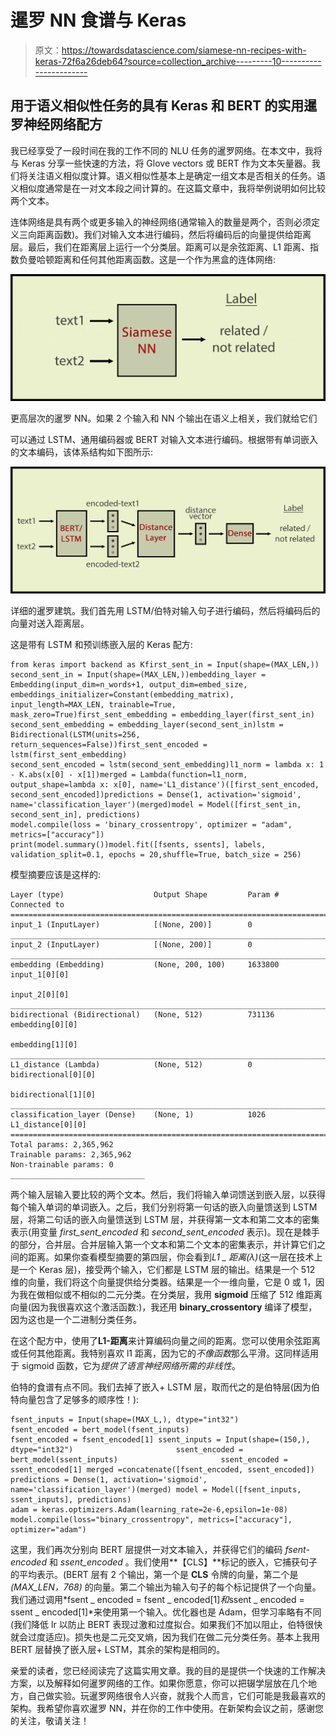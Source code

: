 # 暹罗 NN 食谱与 Keras

> 原文：<https://towardsdatascience.com/siamese-nn-recipes-with-keras-72f6a26deb64?source=collection_archive---------10----------------------->

## 用于语义相似性任务的具有 Keras 和 BERT 的实用暹罗神经网络配方

我已经享受了一段时间在我的工作不同的 NLU 任务的暹罗网络。在本文中，我将与 Keras 分享一些快速的方法，将 Glove vectors 或 BERT 作为文本矢量器。我们将关注语义相似度计算。语义相似性基本上是确定一组文本是否相关的任务。语义相似度通常是在一对文本段之间计算的。在这篇文章中，我将举例说明如何比较两个文本。

连体网络是具有两个或更多输入的神经网络(通常输入的数量是两个，否则必须定义三向距离函数)。我们对输入文本进行编码，然后将编码后的向量提供给距离层。最后，我们在距离层上运行一个分类层。距离可以是余弦距离、L1 距离、指数负曼哈顿距离和任何其他距离函数。这是一个作为黑盒的连体网络:

![](img/05c3f786dac54b91267d4578b415a5cd.png)

更高层次的暹罗 NN。如果 2 个输入和 NN 个输出在语义上相关，我们就给它们

可以通过 LSTM、通用编码器或 BERT 对输入文本进行编码。根据带有单词嵌入的文本编码，该体系结构如下图所示:

![](img/77d789026e99a5784b15b0e85d2f3ed6.png)

详细的暹罗建筑。我们首先用 LSTM/伯特对输入句子进行编码，然后将编码后的向量对送入距离层。

这是带有 LSTM 和预训练嵌入层的 Keras 配方:

```
from keras import backend as Kfirst_sent_in = Input(shape=(MAX_LEN,))
second_sent_in = Input(shape=(MAX_LEN,))embedding_layer =  Embedding(input_dim=n_words+1, output_dim=embed_size, embeddings_initializer=Constant(embedding_matrix), input_length=MAX_LEN, trainable=True, mask_zero=True)first_sent_embedding = embedding_layer(first_sent_in)
second_sent_embedding = embedding_layer(second_sent_in)lstm =  Bidirectional(LSTM(units=256, return_sequences=False))first_sent_encoded = lstm(first_sent_embedding)
second_sent_encoded = lstm(second_sent_embedding)l1_norm = lambda x: 1 - K.abs(x[0] - x[1])merged = Lambda(function=l1_norm, output_shape=lambda x: x[0], name='L1_distance')([first_sent_encoded, second_sent_encoded])predictions = Dense(1, activation='sigmoid', name='classification_layer')(merged)model = Model([first_sent_in, second_sent_in], predictions)
model.compile(loss = 'binary_crossentropy', optimizer = "adam", metrics=["accuracy"])
print(model.summary())model.fit([fsents, ssents], labels, validation_split=0.1, epochs = 20,shuffle=True, batch_size = 256)
```

模型摘要应该是这样的:

```
Layer (type)                    Output Shape         Param #     Connected to                     
==================================================================================================
input_1 (InputLayer)            [(None, 200)]        0                                            
__________________________________________________________________________________________________
input_2 (InputLayer)            [(None, 200)]        0                                            
__________________________________________________________________________________________________
embedding (Embedding)           (None, 200, 100)     1633800     input_1[0][0]                    
                                                                 input_2[0][0]                    
__________________________________________________________________________________________________
bidirectional (Bidirectional)   (None, 512)          731136      embedding[0][0]                  
                                                                 embedding[1][0]                  
__________________________________________________________________________________________________
L1_distance (Lambda)            (None, 512)          0           bidirectional[0][0]              
                                                                 bidirectional[1][0]              
__________________________________________________________________________________________________
classification_layer (Dense)    (None, 1)            1026        L1_distance[0][0]                
==================================================================================================
Total params: 2,365,962
Trainable params: 2,365,962
Non-trainable params: 0
______________________________
```

两个输入层输入要比较的两个文本。然后，我们将输入单词馈送到嵌入层，以获得每个输入单词的单词嵌入。之后，我们分别将第一句话的嵌入向量馈送到 LSTM 层，将第二句话的嵌入向量馈送到 LSTM 层，并获得第一文本和第二文本的密集表示(用变量 *first_sent_encoded* 和 *second_sent_encoded* 表示)。现在是棘手的部分，合并层。合并层输入第一个文本和第二个文本的密集表示，并计算它们之间的距离。如果你查看模型摘要的第四层，你会看到*L1 _ 距离(λ)*(这一层在技术上是一个 Keras 层)，接受两个输入，它们都是 LSTM 层的输出。结果是一个 512 维的向量，我们将这个向量提供给分类器。结果是一个一维向量，它是 0 或 1，因为我在做相似或不相似的二元分类。在分类层，我用 **sigmoid** 压缩了 512 维距离向量(因为我很喜欢这个激活函数:)，我还用 **binary_crossentory** 编译了模型，因为这也是一个二进制分类任务。

在这个配方中，使用了**L1-距离**来计算编码向量之间的距离。您可以使用余弦距离或任何其他距离。我特别喜欢 l1 距离，因为它的*不像函数*那么平滑。这同样适用于 sigmoid 函数，它为*提供了语言神经网络所需的非线性*。

伯特的食谱有点不同。我们去掉了嵌入+ LSTM 层，取而代之的是伯特层(因为伯特向量包含了足够多的顺序性！):

```
fsent_inputs = Input(shape=(MAX_L,), dtype="int32")                       fsent_encoded = bert_model(fsent_inputs)                       fsent_encoded = fsent_encoded[1] ssent_inputs = Input(shape=(150,), dtype="int32")                       ssent_encoded = bert_model(ssent_inputs)                       ssent_encoded = ssent_encoded[1] merged =concatenate([fsent_encoded, ssent_encoded])                                               predictions = Dense(1, activation='sigmoid', name='classification_layer')(merged) model = Model([fsent_inputs, ssent_inputs], predictions)                                               adam = keras.optimizers.Adam(learning_rate=2e-6,epsilon=1e-08) model.compile(loss="binary_crossentropy", metrics=["accuracy"], optimizer="adam")
```

这里，我们再次分别向 BERT 层提供一对文本输入，并获得它们的编码 *fsent-encoded* 和 *ssent_encoded* 。我们使用**【CLS】**标记的嵌入，它捕获句子的平均表示。(BERT 层有 2 个输出，第一个是 **CLS** 令牌的向量，第二个是 *(MAX_LEN，768)* 的向量。第二个输出为输入句子的每个标记提供了一个向量。我们通过调用*fsent _ encoded = fsent _ encoded[1]*和*ssent _ encoded = ssent _ encoded[1]*来使用第一个输入。优化器也是 Adam，但学习率略有不同(我们降低 lr 以防止 BERT 表现过激和过度拟合。如果我们不加以阻止，伯特很快就会过度适应)。损失也是二元交叉熵，因为我们在做二元分类任务。基本上我用 BERT 层替换了嵌入层+ LSTM，其余的架构是相同的。

亲爱的读者，您已经阅读完了这篇实用文章。我的目的是提供一个快速的工作解决方案，以及解释如何暹罗网络的工作。如果你愿意，你可以把辍学层放在几个地方，自己做实验。玩暹罗网络很令人兴奋，就我个人而言，它们可能是我最喜欢的架构。我希望你喜欢暹罗 NN，并在你的工作中使用。在新架构会议之前，感谢您的关注，敬请关注！